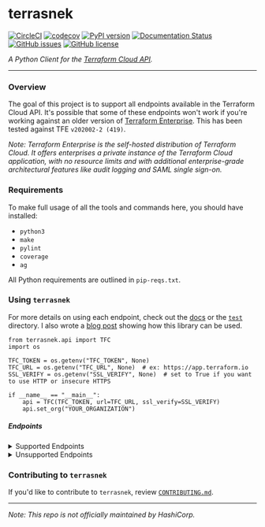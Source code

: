 # terrasnek

[![CircleCI](https://circleci.com/gh/dahlke/terrasnek.svg?style=svg)](https://circleci.com/gh/dahlke/terrasnek)
[![codecov](https://codecov.io/gh/dahlke/terrasnek/branch/master/graph/badge.svg)](https://codecov.io/gh/dahlke/terrasnek)
[![PyPI version](https://badge.fury.io/py/terrasnek.svg)](https://badge.fury.io/py/terrasnek)
[![Documentation Status](https://readthedocs.org/projects/terrasnek/badge/)](https://terrasnek.readthedocs.io/en/latest/?badge=latest)
[![GitHub issues](https://img.shields.io/github/issues/dahlke/terrasnek.svg)](https://github.com/dahlke/terrasnek/issues)
[![GitHub license](https://img.shields.io/github/license/dahlke/terrasnek.svg)](https://github.com/dahlke/terrasnek/blob/master/LICENSE)

_A Python Client for the [Terraform Cloud API](https://www.terraform.io/docs/cloud/api/index.html)._

---

### Overview
The goal of this project is to support all endpoints available in the Terraform
Cloud API. It's possible that some of these endpoints won't work if you're
working against an older version of
[Terraform Enterprise](https://www.terraform.io/docs/enterprise/index.html).
This has been tested against TFE `v202002-2 (419)`.

_Note: Terraform Enterprise is the self-hosted distribution of Terraform Cloud.
It offers enterprises a private instance of the Terraform Cloud application,
with no resource limits and with additional enterprise-grade architectural
features like audit logging and SAML single sign-on._

### Requirements

To make full usage of all the tools and commands here, you should have installed:

- `python3`
- `make`
- `pylint`
- `coverage`
- `ag`

All Python requirements are outlined in `pip-reqs.txt`.

### Using `terrasnek`

For more details on using each endpoint, check out the
[docs](https://terrasnek.readthedocs.io/en/latest/) or the [`test`](./test)
directory. I also wrote a [blog post](https://medium.com/hashicorp-engineering/migrating-a-lot-of-state-with-python-and-the-terraform-cloud-api-997ec798cd11)
showing how this library can be used.

```
from terrasnek.api import TFC
import os

TFC_TOKEN = os.getenv("TFC_TOKEN", None)
TFC_URL = os.getenv("TFC_URL", None)  # ex: https://app.terraform.io
SSL_VERIFY = os.getenv("SSL_VERIFY", None)  # set to True if you want to use HTTP or insecure HTTPS

if __name__ == "__main__":
    api = TFC(TFC_TOKEN, url=TFC_URL, ssl_verify=SSL_VERIFY)
    api.set_org("YOUR_ORGANIZATION")
```

##### Endpoints
<details>
  <summary>Supported Endpoints</summary>

    - [x] [Account](https://www.terraform.io/docs/cloud/api/account.html)

    * [x] [Applies](https://www.terraform.io/docs/cloud/api/applies.html)
    * [x] [Configuration Versions](https://www.terraform.io/docs/cloud/api/configuration-versions.html)
    * [x] [Cost Estimates](https://www.terraform.io/docs/cloud/api/cost-estimates.html)
    * [x] [Notification Configurations](https://www.terraform.io/docs/cloud/api/notification-configurations.html)
    * [x] [OAuth Clients](https://www.terraform.io/docs/cloud/api/oauth-clients.html)
    * [x] [OAuth Tokens](https://www.terraform.io/docs/cloud/api/oauth-tokens.html)
    * [x] [Orgs](https://www.terraform.io/docs/cloud/api/organizations.html)
    * [x] [Org Memberships](https://www.terraform.io/docs/cloud/api/organization-memberships.html)
    * [x] [Org Tokens](https://www.terraform.io/docs/cloud/api/organization-tokens.html)
    * [x] [Plan Exports](https://www.terraform.io/docs/cloud/api/plan-exports.html)
    * [x] [Plans](https://www.terraform.io/docs/cloud/api/plans.html)
    * [x] [Policies](https://www.terraform.io/docs/cloud/api/policies.html)
    * [x] [Policy Sets](https://www.terraform.io/docs/cloud/api/policy-sets.html)
    * [x] [Policy Set Parameters](http://www.terraform.io/docs/cloud/api/policy-set-params.html)
    * [x] [Runs](https://www.terraform.io/docs/cloud/api/run.html)
    * [x] [Run Triggers](https://www.terraform.io/docs/cloud/api/run-triggers.html)
    * [x] [SSH Keys](https://www.terraform.io/docs/cloud/api/ssh-keys.html)
    * [x] [State Versions](https://www.terraform.io/docs/cloud/api/state-versions.html)
    * [x] [State Version Outputs](https://www.terraform.io/docs/cloud/api/state-version-outputs.html)
    * [x] [Team Access](https://www.terraform.io/docs/cloud/api/team-access.html)
    * [x] [Team Memberships](https://www.terraform.io/docs/cloud/api/team-members.html)
    * [x] [Team Tokens](https://www.terraform.io/docs/cloud/api/team-tokens.html)
    * [x] [Teams](https://www.terraform.io/docs/cloud/api/teams.html)
    * [x] [User Tokens](https://www.terraform.io/docs/cloud/api/user-tokens.html)
    * [x] [Users](https://www.terraform.io/docs/cloud/api/users.html)
    * [x] [Variables](https://www.terraform.io/docs/cloud/api/variables.html)
    * [x] [Workspaces](https://www.terraform.io/docs/cloud/api/workspaces.html)
    * [x] [Admin Orgs](https://www.terraform.io/docs/cloud/api/admin/organizations.html)
    * [x] [Admin Runs](https://www.terraform.io/docs/cloud/api/admin/runs.html)
    * [x] [Admin Settings](https://www.terraform.io/docs/cloud/api/admin/settings.html)
    * [x] [Admin Terraform Versions](https://www.terraform.io/docs/cloud/api/admin/terraform-versions.html)
    * [x] [Admin Users](https://www.terraform.io/docs/cloud/api/admin/users.html)
    * [x] [Admin Workspaces](https://www.terraform.io/docs/cloud/api/admin/workspaces.html)
</details>

<details>
  <summary>Unsupported Endpoints</summary>

    * [ ] [Policy Checks](https://www.terraform.io/docs/cloud/api/policy-checks.html)
    * [ ] [Registry Modules](https://www.terraform.io/docs/cloud/api/modules.html)
</details>


### Contributing to `terrasnek`

If you'd like to contribute to `terrasnek`, review [`CONTRIBUTING.md`](CONTRIBUTING.md).

---

_Note: This repo is not officially maintained by HashiCorp._